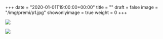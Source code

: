 +++
date = "2020-01-01T19:00:00+00:00"
title = ""
draft = false
image = "/img/premi/p1.jpg"
showonlyimage = true
weight = 0
+++
<!--more-->
![](/img/premi/p1.jpg)

![](/img/premi/p1a.jpg)
